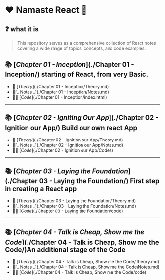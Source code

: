 # ❤️ Namaste React 🙏

## ❓ what it is

> This repository serves as a comprehensive collection of React notes covering a wide range of topics, concepts, and code examples.


## 📚 [_Chapter 01 - Inception_](./Chapter 01 - Inception/) starting of React, from very Basic.
- 📘 [_Theory_](./Chapter 01 - Inception/Theory.md)
- 📝[_ Notes _](./Chapter 01 - Inception/Notes.md) 
- 👨‍💻 [_Code_](./Chapter 01 - Inception/index.html)

----

## 📚 [_Chapter 02 - Igniting Our App_](./Chapter 02 - Ignition our App/) Build our own react App
- 📘 [_Theory_](./Chapter 02 - Ignition our App/Theory.md)
- 📝[_ Notes _](./Chapter 02 - Ignition our App/Notes.md) 
- 👨‍💻 [_Code_](./Chapter 02 - Ignition our App/Codes)

----
## 📚 [_Chapter 03 - Laying the Foundation_](./Chapter 03 - Laying the Foundation/) First step in creating a React app
- 📘 [_Theory_](./Chapter 03 - Laying the Foundation/Theory.md)
- 📝[_ Notes _](./Chapter 03 - Laying the Foundation/Notes.md) 
- 👨‍💻 [_Code_](./Chapter 03 - Laying the Foundation/code)


----
## 📚 [_Chapter 04 - Talk is Cheap, Show me the Code_](./Chapter 04 - Talk is Cheap, Show me the Code/)An additional stage of the Code 
- 📘 [_Theory_](./Chapter 04 - Talk is Cheap, Show me the Code/Theory.md)
- 📝[_ Notes _](./Chapter 04 - Talk is Cheap, Show me the Code/Notes.md) 
- 👨‍💻 [_Code_](./Chapter 04 - Talk is Cheap, Show me the Code/code)


